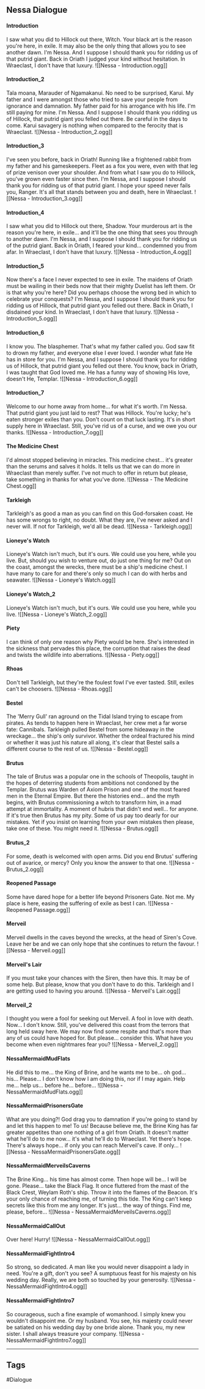 ## Nessa Dialogue
#### Introduction
I saw what you did to Hillock out there, Witch. Your black art is the reason you're here, in exile. It may also be the only thing that allows you to see another dawn. I'm Nessa. And I suppose I should thank you for ridding us of that putrid giant. Back in Oriath I judged your kind without hesitation. In Wraeclast, I don't have that luxury.
![[Nessa - Introduction.ogg]]

#### Introduction_2
Tala moana, Marauder of Ngamakanui. No need to be surprised, Karui. My father and I were amongst those who tried to save your people from ignorance and damnation. My father paid for his arrogance with his life. I'm still paying for mine. I'm Nessa. And I suppose I should thank you ridding us of Hillock, that putrid giant you felled out there. Be careful in the days to come. Karui savagery is nothing when compared to the ferocity that is Wraeclast.
![[Nessa - Introduction_2.ogg]]

#### Introduction_3
I've seen you before, back in Oriath! Running like a frightened rabbit from my father and his gameskeepers. Fleet as a fox you were, even with that leg of prize venison over your shoulder. And from what I saw you do to Hillock, you've grown even faster since then. I'm Nessa, and I suppose I should thank you for ridding us of that putrid giant. I hope your speed never fails you, Ranger. It's all that stands between you and death, here in Wraeclast.
![[Nessa - Introduction_3.ogg]]

#### Introduction_4
I saw what you did to Hillock out there, Shadow. Your murderous art is the reason you're here, in exile... and it'll be the one thing that sees you through to another dawn. I'm Nessa, and I suppose I should thank you for ridding us of the putrid giant. Back in Oriath, I feared your kind... condemned you from afar. In Wraeclast, I don't have that luxury.
![[Nessa - Introduction_4.ogg]]

#### Introduction_5
Now there's a face I never expected to see in exile. The maidens of Oriath must be wailing in their beds now that their mighty Duelist has left them. Or is that why you're here? Did you perhaps choose the wrong bed in which to celebrate your conquests? I'm Nessa, and I suppose I should thank you for ridding us of Hillock, that putrid giant you felled out there. Back in Oriath, I disdained your kind. In Wraeclast, I don't have that luxury.
![[Nessa - Introduction_5.ogg]]

#### Introduction_6
I know you. The blasphemer. That's what my father called you. God saw fit to drown my father, and everyone else I ever loved. I wonder what fate He has in store for you. I'm Nessa, and I suppose I should thank you for ridding us of Hillock, that putrid giant you felled out there. You know, back in Oriath, I was taught that God loved me. He has a funny way of showing His love, doesn't He, Templar.
![[Nessa - Introduction_6.ogg]]

#### Introduction_7
Welcome to our home away from home... for what it's worth. I'm Nessa. That putrid giant you just laid to rest? That was Hillock. You're lucky; he's eaten stronger exiles than you. Don't count on that luck lasting. It's in short supply here in Wraeclast. Still, you've rid us of a curse, and we owe you our thanks.
![[Nessa - Introduction_7.ogg]]

#### The Medicine Chest
I'd almost stopped believing in miracles. This medicine chest... it's greater than the serums and salves it holds. It tells us that we can do more in Wraeclast than merely suffer. I've not much to offer in return but please, take something in thanks for what you've done.
![[Nessa - The Medicine Chest.ogg]]

#### Tarkleigh
Tarkleigh's as good a man as you can find on this God-forsaken coast. He has some wrongs to right, no doubt. What they are, I've never asked and I never will. If not for Tarkleigh, we'd all be dead.
![[Nessa - Tarkleigh.ogg]]

#### Lioneye's Watch
Lioneye's Watch isn't much, but it's ours. We could use you here, while you live. But, should you wish to venture out, do just one thing for me? Out on the coast, amongst the wrecks, there must be a ship's medicine chest. I have many to care for and there's only so much I can do with herbs and seawater.
![[Nessa - Lioneye's Watch.ogg]]

#### Lioneye's Watch_2
Lioneye's Watch isn't much, but it's ours. We could use you here, while you live.
![[Nessa - Lioneye's Watch_2.ogg]]

#### Piety
I can think of only one reason why Piety would be here. She's interested in the sickness that pervades this place, the corruption that raises the dead and twists the wildlife into aberrations.
![[Nessa - Piety.ogg]]

#### Rhoas
Don't tell Tarkleigh, but they're the foulest fowl I've ever tasted. Still, exiles can't be choosers.
![[Nessa - Rhoas.ogg]]

#### Bestel
The 'Merry Gull' ran aground on the Tidal Island trying to escape from pirates. As tends to happen here in Wraeclast, her crew met a far worse fate: Cannibals. Tarkleigh pulled Bestel from some hideaway in the wreckage... the ship's only survivor. Whether the ordeal fractured his mind or whether it was just his nature all along, it's clear that Bestel sails a different course to the rest of us.
![[Nessa - Bestel.ogg]]

#### Brutus
The tale of Brutus was a popular one in the schools of Theopolis, taught in the hopes of deterring students from ambitions not condoned by the Templar. Brutus was Warden of Axiom Prison and one of the most feared men in the Eternal Empire. But there the histories end... and the myth begins, with Brutus commissioning a witch to transform him, in a mad attempt at immortality. A moment of hubris that didn't end well... for anyone. If it's true then Brutus has my pity. Some of us pay too dearly for our mistakes. Yet if you insist on learning from your own mistakes then please, take one of these. You might need it.
![[Nessa - Brutus.ogg]]

#### Brutus_2
For some, death is welcomed with open arms. Did you end Brutus' suffering out of avarice, or mercy? Only you know the answer to that one.
![[Nessa - Brutus_2.ogg]]

#### Reopened Passage
Some have dared hope for a better life beyond Prisoners Gate. Not me. My place is here, easing the suffering of exile as best I can.
![[Nessa - Reopened Passage.ogg]]

#### Merveil
Merveil dwells in the caves beyond the wrecks, at the head of Siren's Cove. Leave her be and we can only hope that she continues to return the favour.
![[Nessa - Merveil.ogg]]

#### Merveil's Lair
If you must take your chances with the Siren, then have this. It may be of some help. But please, know that you don't have to do this. Tarkleigh and I are getting used to having you around.
![[Nessa - Merveil's Lair.ogg]]

#### Merveil_2
I thought you were a fool for seeking out Merveil. A fool in love with death. Now... I don't know. Still, you've delivered this coast from the terrors that long held sway here. We may now find some respite and that's more than any of us could have hoped for. But please... consider this. What have you become when even nightmares fear you?
![[Nessa - Merveil_2.ogg]]

#### NessaMermaidMudFlats
He did this to me... the King of Brine, and he wants me to be... oh god... his... Please... I don't know how I am doing this, nor if I may again. Help me... help us... before he... before...
![[Nessa - NessaMermaidMudFlats.ogg]]

#### NessaMermaidPrisonersGate
What are you doing?! God drag you to damnation if you're going to stand by and let this happen to me! To us! Because believe me, the Brine King has far greater appetites than one nothing of a girl from Oriath. It doesn't matter what he'll do to me now... it's what he'll do to Wraeclast. Yet there's hope. There's always hope... if only you can reach Merveil's cave. If only...
![[Nessa - NessaMermaidPrisonersGate.ogg]]

#### NessaMermaidMerveilsCaverns
The Brine King... his time has almost come. Then hope will be... I will be gone. Please... take the Black Flag. It once fluttered from the mast of the Black Crest, Weylam Roth's ship. Throw it into the flames of the Beacon. It's your only chance of reaching me, of turning this tide. The King can't keep secrets like this from me any longer. It's just... the way of things. Find me, please, before...
![[Nessa - NessaMermaidMerveilsCaverns.ogg]]

#### NessaMermaidCallOut
Over here! Hurry!
![[Nessa - NessaMermaidCallOut.ogg]]

#### NessaMermaidFightIntro4
So strong, so dedicated. A man like you would never disappoint a lady in need. You're a gift, don't you see? A sumptuous feast for his majesty on his wedding day. Really, we are both so touched by your generosity.
![[Nessa - NessaMermaidFightIntro4.ogg]]

#### NessaMermaidFightIntro7
So courageous, such a fine example of womanhood. I simply knew you wouldn't disappoint me. Or my husband. You see, his majesty could never be satiated on his wedding day by one bride alone. Thank you, my new sister. I shall always treasure your company.
![[Nessa - NessaMermaidFightIntro7.ogg]]

---
## Tags
#Dialogue
